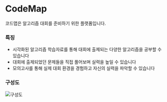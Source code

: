 CodeMap
=====
코드맵은 알고리즘 대회를 준비하기 위한 플랫폼입니다.

### 특징
* 시각화된 알고리즘 학습자료를 통해 대회에 출제되는 다양한 알고리즘을 공부할 수 있습니다
* 대회에 출제되었던 문제들을 직접 풀어보며 실력을 높일 수 있습니다
* 모의고사를 통해 실제 대회 환경을 경험하고 자신의 실력을 파악할 수 있습니다

### 구성도
![구성도](https://codemap-aws-bucket.s3.ap-northeast-2.amazonaws.com/Untitled.001.jpeg)
